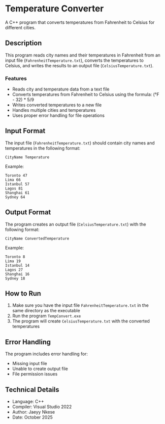 # Temperature Converter

A C++ program that converts temperatures from Fahrenheit to Celsius for different cities.

## Description

This program reads city names and their temperatures in Fahrenheit from an input file (`FahrenheitTemperature.txt`), converts the temperatures to Celsius, and writes the results to an output file (`CelsiusTemperature.txt`).

### Features

- Reads city and temperature data from a text file
- Converts temperatures from Fahrenheit to Celsius using the formula: (°F - 32) * 5/9
- Writes converted temperatures to a new file
- Handles multiple cities and temperatures
- Uses proper error handling for file operations

## Input Format

The input file (`FahrenheitTemperature.txt`) should contain city names and temperatures in the following format:
```
CityName Temperature
```

Example:
```
Toronto 47
Lima 66
Istanbul 57
Lagos 81
Shanghai 61
Sydney 64
```

## Output Format

The program creates an output file (`CelsiusTemperature.txt`) with the following format:
```
CityName ConvertedTemperature
```

Example:
```
Toronto 8
Lima 19
Istanbul 14
Lagos 27
Shanghai 16
Sydney 18
```

## How to Run

1. Make sure you have the input file `FahrenheitTemperature.txt` in the same directory as the executable
2. Run the program `TempConvert.exe`
3. The program will create `CelsiusTemperature.txt` with the converted temperatures

## Error Handling

The program includes error handling for:
- Missing input file
- Unable to create output file
- File permission issues

## Technical Details

- Language: C++
- Compiler: Visual Studio 2022
- Author: Jaeyy Nkese
- Date: October 2025